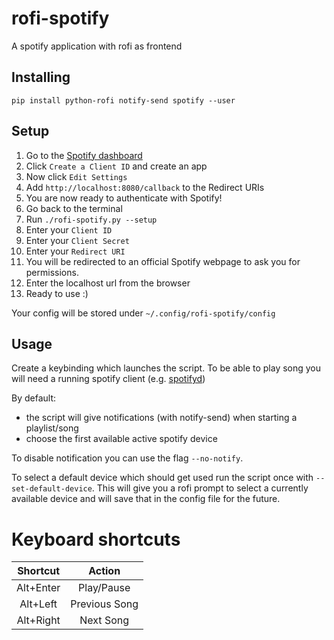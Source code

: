 # rofi-spotify

A spotify application with rofi as frontend

## Installing

`pip install python-rofi notify-send spotify --user`

## Setup 

1. Go to the [Spotify dashboard](https://developer.spotify.com/dashboard/applications)
1. Click `Create a Client ID` and create an app
1. Now click `Edit Settings`
1. Add `http://localhost:8080/callback` to the Redirect URIs
1. You are now ready to authenticate with Spotify!
1. Go back to the terminal
1. Run `./rofi-spotify.py --setup`
1. Enter your `Client ID`
1. Enter your `Client Secret`
1. Enter your `Redirect URI`
1. You will be redirected to an official Spotify webpage to ask you for permissions.
1. Enter the localhost url from the browser
1. Ready to use :)

Your config will be stored under `~/.config/rofi-spotify/config`

## Usage

Create a keybinding which launches the script.
To be able to play song you will need a running spotify client (e.g. [spotifyd](https://github.com/Spotifyd/spotifyd))

By default:
- the script will give notifications (with notify-send) when starting a playlist/song
- choose the first available active spotify device 

To disable notification you can use the flag `--no-notify`.

To select a default device which should get used run the script once with `--set-default-device`. This will give you a rofi prompt to select a currently available device and will save that in the config file for the future.

# Keyboard shortcuts

|  Shortcut |     Action    |
|:---------:|:-------------:|
| Alt+Enter |   Play/Pause  |
|  Alt+Left | Previous Song |
| Alt+Right |   Next Song   |  
